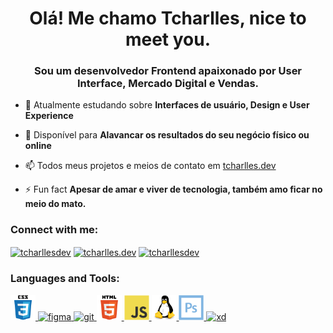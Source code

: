 <h1 align="center">Olá! Me chamo Tcharlles, nice to meet you.</h1>
<h3 align="center">Sou um desenvolvedor Frontend apaixonado por User Interface, Mercado Digital e Vendas.</h3>

- 🌱 Atualmente estudando sobre **Interfaces de usuário, Design e User Experience**

- 🤝 Disponível para **Alavancar os resultados do seu negócio físico ou online**

- 📫 Todos meus projetos e meios de contato em [tcharlles.dev](https://tcharlles.dev)

- ⚡ Fun fact **Apesar de amar e viver de tecnologia, também amo ficar no meio do mato.**

<h3 align="left">Connect with me:</h3>
<p align="left">
<a href="https://linkedin.com/in/tcharllesdev" target="blank"><img align="center" src="https://simpleicons.org/icons/linkedin.svg" alt="tcharllesdev" height="40" width="40" /></a>   
<a href="https://instagram.com/tcharlles.dev" target="blank"><img align="center" src="https://simpleicons.org/icons/instagram.svg" alt="tcharlles.dev" height="40" width="40" /></a>   
<a href="https://www.behance.net/tcharllesdev" target="blank"><img align="center" src="https://simpleicons.org/icons/behance.svg" alt="tcharllesdev" height="40" width="40" /></a>
</p>

<h3 align="left">Languages and Tools:</h3>
<p align="left"> <a href="https://www.w3schools.com/css/" target="_blank" rel="noreferrer"> <img src="https://raw.githubusercontent.com/devicons/devicon/master/icons/css3/css3-original-wordmark.svg" alt="css3" width="40" height="40"/> </a> <a href="https://www.figma.com/" target="_blank" rel="noreferrer"> <img src="https://www.vectorlogo.zone/logos/figma/figma-icon.svg" alt="figma" width="40" height="40"/> </a> <a href="https://git-scm.com/" target="_blank" rel="noreferrer"> <img src="https://www.vectorlogo.zone/logos/git-scm/git-scm-icon.svg" alt="git" width="40" height="40"/> </a> <a href="https://www.w3.org/html/" target="_blank" rel="noreferrer"> <img src="https://raw.githubusercontent.com/devicons/devicon/master/icons/html5/html5-original-wordmark.svg" alt="html5" width="40" height="40"/> </a> <a href="https://developer.mozilla.org/en-US/docs/Web/JavaScript" target="_blank" rel="noreferrer"> <img src="https://raw.githubusercontent.com/devicons/devicon/master/icons/javascript/javascript-original.svg" alt="javascript" width="40" height="40"/> </a> <a href="https://www.linux.org/" target="_blank" rel="noreferrer"> <img src="https://raw.githubusercontent.com/devicons/devicon/master/icons/linux/linux-original.svg" alt="linux" width="40" height="40"/> </a> <a href="https://www.photoshop.com/en" target="_blank" rel="noreferrer"> <img src="https://raw.githubusercontent.com/devicons/devicon/master/icons/photoshop/photoshop-line.svg" alt="photoshop" width="40" height="40"/> </a> <a href="https://www.adobe.com/products/xd.html" target="_blank" rel="noreferrer"> <img src="https://cdn.worldvectorlogo.com/logos/adobe-xd.svg" alt="xd" width="40" height="40"/> </a> </p>
